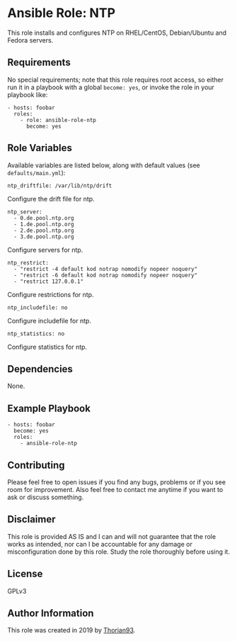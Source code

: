 # Ansible Role: NTP

This role installs and configures NTP on RHEL/CentOS, Debian/Ubuntu and Fedora servers.

## Requirements

No special requirements; note that this role requires root access, so either run it in a playbook with a global `become: yes`, or invoke the role in your playbook like:

    - hosts: foobar
      roles:
        - role: ansible-role-ntp
          become: yes

## Role Variables

Available variables are listed below, along with default values (see `defaults/main.yml`):

    ntp_driftfile: /var/lib/ntp/drift

Configure the drift file for ntp.

    ntp_server:
      - 0.de.pool.ntp.org
      - 1.de.pool.ntp.org
      - 2.de.pool.ntp.org
      - 3.de.pool.ntp.org

Configure servers for ntp.

    ntp_restrict:
      - "restrict -4 default kod notrap nomodify nopeer noquery"
      - "restrict -6 default kod notrap nomodify nopeer noquery"
      - "restrict 127.0.0.1"

Configure restrictions for ntp.

    ntp_includefile: no

Configure includefile for ntp.

    ntp_statistics: no

Configure statistics for ntp.

## Dependencies

None.

## Example Playbook

    - hosts: foobar
      become: yes
      roles:
        - ansible-role-ntp

## Contributing

Please feel free to open issues if you find any bugs, problems or if you see room for improvement. Also feel free to contact me anytime if you want to ask or discuss something.

## Disclaimer

This role is provided AS IS and I can and will not guarantee that the role works as intended, nor can I be accountable for any damage or misconfiguration done by this role. Study the role thoroughly before using it.

## License

GPLv3

## Author Information

This role was created in 2019 by [Thorian93](https://thorian93.de/).